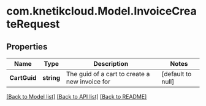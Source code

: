 # com.knetikcloud.Model.InvoiceCreateRequest
## Properties

Name | Type | Description | Notes
------------ | ------------- | ------------- | -------------
**CartGuid** | **string** | The guid of a cart to create a new invoice for | [default to null]

[[Back to Model list]](../README.md#documentation-for-models) [[Back to API list]](../README.md#documentation-for-api-endpoints) [[Back to README]](../README.md)

